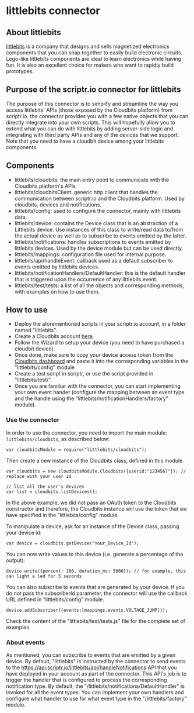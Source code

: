 # littlebits connector
## About littlebits
[littlebits](http://littlebits.cc/) is a company that designs and sells magnetized electronics components 
that you can snap together to easily build electronic circuits. Lego-like littlebits components are ideal to learn 
electronics while having fun. It is also an excellent choice for makers who want to rapidly build prototypes.

## Purpose of the scriptr.io connector for littlebits
The purpose of this connector is to simplify and streamline the way you access littlebits' APIs (those exposed by
the Cloudbits platform) from scriptr.io. the connector provides you with a few native objects that you can directly 
integrate into your own scripts. This will hopefully allow you to extend what you can do with littlebits by adding 
server-side logic and integrating with third party APIs and any of the devices that we support.
Note that you need to have a cloudbit device among your littlebits components.

## Components
- littlebits/cloudbits: the main entry point to communicate with the Cloudbits platform's APIs
- littlebits/cloudbitsClient: generic http client that handles the communication between scriptr.io and the Cloudbits platform. 
Used by cloudbits, devices and notifications.
- littlebits/config: used to configure the connector, mainly with littlebits data.
- littlebits/device: contains the Device class that is an abstraction of a Littlebits device.  Use instances of this class
to write/read data to/from the actual device as well as to subscribe to events emitted by the latter. 
- littlebits/notifications: handles subscriptions to events emitted by littlebits devices. Used by the device module 
but can be used directly.
- littlebits/mappings: configuration file used for internal purpose.
- littlebits/api/handleEvent: callback used as a default subscriber to events emitted by littlebits devices. 
- littlebits/notificationHandlers/DefaultHandler: this is the default handler that is triggered upon the occurrence of any
littlebits event.
- littlebits/test/tests: a list of all the objects and corresponding methods, with examples on how to use them.


## How to use
- Deploy the aforementioned scripts in your scriptr.io account, in a folder named "littlebits".
- Create a Cloudbits account [here](http://littlebits.cc/cloudstart).
- Follow the Wizard to setup your device (you need to have purchased a cloudbit device).
- Once done, make sure to copy your device access token from the [Cloudbits dashboard](http://control.littlebitscloud.cc/)
and paste it into the corresponding variables in the "littlebits/config" module
- Create a test script in scriptr, or use the script provided in "littlebits/test/". 
- Once you are familiar with the connector, you can start implementing your own event hander (configure the mapping
between an event type and the handle using the "littlebits/notificationHandlers/factory" module).


### Use the connector

In order to use the connector, you need to import the main module: ```littlebits/cloudbits```, as described below:
```
var cloudbitsModule = require("littlebits/cloudbits");
```
Then create a new instance of the Cloudbits class, defined in this module 
```
var cloudbits = new cloudbitsModule.Cloudbits({userid:"1234567"}); // replace with your user id

// list all the user's devices
var list = cloudbits.listDevices();
```
In the above example, we did not pass an OAuth token to the Cloudbits constructor and therefore, the
Cloudbits instance will use the token that we have specified in the "littlebits/config" module.

To manipulate a device, ask for an instance of the Device class, passing your device id:
```
var device = cloudbits.getDevice("Your_Device_Id");
```
You can now write values to this device (i.e. generate a percentage of the output):
```
device.write({percent: 100, duration_ms: 5000}); // for example, this can light a led for 5 seconds
```
You can also subscribe to events that are generated by your device. If you do not pass the 
subscriberId parameter, the connector will use the callback URL defined in "littlebits/config" module.
```
device.addSubscriber({events:[mappings.events.VOLTAGE_JUMP]});
```
Check the content of the "littlebits/test/tests.js" file for the complete set of examples.

### About events
As mentioned, you can subscribe to events that are emitted by a given device.
By default, "littlebits" is instructed by the connector to send events to the https://api.scriptr.io/littlebits/api/handleNotifications API 
that you have deployed in your account as part of the connector. 
This API's job is to trigger the handler that is configured to process the corresponding notification type.
By default, the "/littlebits/notifications/DefaultHandler" is invoked for all the event types. 
You can implement your own handlers and configure what handler to use for what event type in the "/littlebits/factory" module.
